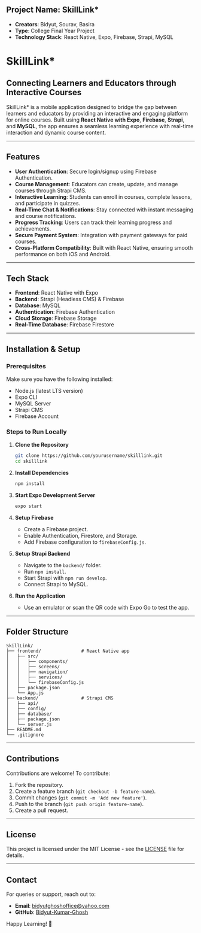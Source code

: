 ## Project Name: SkillLink\*

- **Creators**: Bidyut, Sourav, Basira
- **Type**: College Final Year Project
- **Technology Stack**: React Native, Expo, Firebase, Strapi, MySQL

# SkillLink\*

## Connecting Learners and Educators through Interactive Courses

SkillLink\* is a mobile application designed to bridge the gap between learners and educators by providing an interactive and engaging platform for online courses. Built using **React Native with Expo**, **Firebase**, **Strapi**, and **MySQL**, the app ensures a seamless learning experience with real-time interaction and dynamic course content.

---

## Features

- **User Authentication**: Secure login/signup using Firebase Authentication.
- **Course Management**: Educators can create, update, and manage courses through Strapi CMS.
- **Interactive Learning**: Students can enroll in courses, complete lessons, and participate in quizzes.
- **Real-Time Chat & Notifications**: Stay connected with instant messaging and course notifications.
- **Progress Tracking**: Users can track their learning progress and achievements.
- **Secure Payment System**: Integration with payment gateways for paid courses.
- **Cross-Platform Compatibility**: Built with React Native, ensuring smooth performance on both iOS and Android.

---

## Tech Stack

- **Frontend**: React Native with Expo
- **Backend**: Strapi (Headless CMS) & Firebase
- **Database**: MySQL
- **Authentication**: Firebase Authentication
- **Cloud Storage**: Firebase Storage
- **Real-Time Database**: Firebase Firestore

---

## Installation & Setup

### Prerequisites

Make sure you have the following installed:

- Node.js (latest LTS version)
- Expo CLI
- MySQL Server
- Strapi CMS
- Firebase Account

### Steps to Run Locally

1. **Clone the Repository**

   ```sh
   git clone https://github.com/yourusername/skilllink.git
   cd skilllink
   ```

2. **Install Dependencies**

   ```sh
   npm install
   ```

3. **Start Expo Development Server**

   ```sh
   expo start
   ```

4. **Setup Firebase**

   - Create a Firebase project.
   - Enable Authentication, Firestore, and Storage.
   - Add Firebase configuration to `firebaseConfig.js`.

5. **Setup Strapi Backend**

   - Navigate to the `backend/` folder.
   - Run `npm install`.
   - Start Strapi with `npm run develop`.
   - Connect Strapi to MySQL.

6. **Run the Application**

   - Use an emulator or scan the QR code with Expo Go to test the app.

---

## Folder Structure

```
SkillLink/
├── frontend/               # React Native app
│   ├── src/
│   │   ├── components/
│   │   ├── screens/
│   │   ├── navigation/
│   │   ├── services/
│   │   └── firebaseConfig.js
│   ├── package.json
│   └── App.js
├── backend/                # Strapi CMS
│   ├── api/
│   ├── config/
│   ├── database/
│   ├── package.json
│   └── server.js
├── README.md
└── .gitignore
```

---

## Contributions

Contributions are welcome! To contribute:

1. Fork the repository.
2. Create a feature branch (`git checkout -b feature-name`).
3. Commit changes (`git commit -m 'Add new feature'`).
4. Push to the branch (`git push origin feature-name`).
5. Create a pull request.

---

## License

This project is licensed under the MIT License - see the [LICENSE](LICENSE) file for details.

---

## Contact

For queries or support, reach out to:

- **Email**: [bidyutghoshoffice@yahoo.com](mailto:bidyutghoshoffice@yahoo.com)
- **GitHub**: [Bidyut-Kumar-Ghosh](https://github.com/Bidyut-Kumar-Ghosh)

Happy Learning! 🚀
